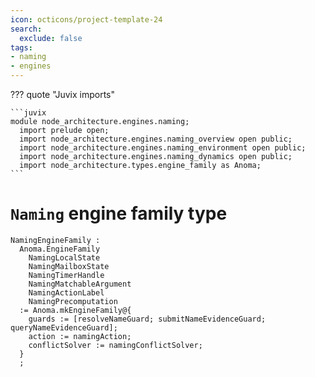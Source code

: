 ```yaml
---
icon: octicons/project-template-24
search:
  exclude: false
tags:
- naming
- engines
---
```


??? quote "Juvix imports"

    ```juvix
    module node_architecture.engines.naming;
      import prelude open;
      import node_architecture.engines.naming_overview open public;
      import node_architecture.engines.naming_environment open public;
      import node_architecture.engines.naming_dynamics open public;
      import node_architecture.types.engine_family as Anoma;
    ```

# `Naming` engine family type

<!-- --8<-- [start:naming-engine-family] -->
```juvix
NamingEngineFamily :
  Anoma.EngineFamily
    NamingLocalState
    NamingMailboxState
    NamingTimerHandle
    NamingMatchableArgument
    NamingActionLabel
    NamingPrecomputation
  := Anoma.mkEngineFamily@{
    guards := [resolveNameGuard; submitNameEvidenceGuard; queryNameEvidenceGuard];
    action := namingAction;
    conflictSolver := namingConflictSolver;
  }
  ;
```
<!-- --8<-- [end:naming-engine-family] -->
